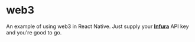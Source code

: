 # web3
An example of using web3 in React Native. Just supply your [**Infura**](https://infura.io/) API key and you're good to go.
